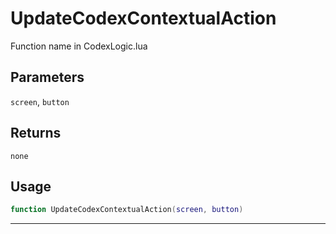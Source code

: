 # UpdateCodexContextualAction
Function name in CodexLogic.lua
## Parameters
`screen`, `button`
## Returns
`none`
## Usage
```lua
function UpdateCodexContextualAction(screen, button)
```
---
